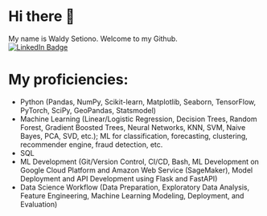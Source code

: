 # Hi there 👋
My name is Waldy Setiono. Welcome to my Github.<br/>
[![LinkedIn Badge](https://img.shields.io/badge/LinkedIn-Profile-informational?style=flat&logo=linkedin&logoColor=white&color=0D76A8)](https://www.linkedin.com/in/waldysetiono/)

# My proficiencies:
- Python (Pandas, NumPy, Scikit-learn, Matplotlib, Seaborn, TensorFlow, PyTorch, SciPy, GeoPandas, Statsmodel)
- Machine Learning (Linear/Logistic Regression, Decision Trees, Random Forest, Gradient Boosted Trees, Neural Networks, KNN, SVM, Naive Bayes, PCA, SVD, etc.); ML for classification, forecasting, clustering, recommender engine, fraud detection, etc.
- SQL
- ML Development (Git/Version Control, CI/CD, Bash, ML Development on Google Cloud Platform and Amazon Web Service (SageMaker), Model Deployment and API Development using Flask and FastAPI)
- Data Science Workflow (Data Preparation, Exploratory Data Analysis, Feature Engineering, Machine Learning Modeling, Deployment, and Evaluation)


<!--
**waldysetio/waldysetio** is a ✨ _special_ ✨ repository because its `README.md` (this file) appears on your GitHub profile.
[![Python Badge](https://img.shields.io/badge/python-v3.7-blue)](https://www.python.org/)
Here are some ideas to get you started:

- 🔭 I’m currently working on ...
- 🌱 I’m currently learning ...
- 👯 I’m looking to collaborate on ...
- 🤔 I’m looking for help with ...
- 💬 Ask me about ...
- 📫 How to reach me: ...
- 😄 Pronouns: ...
- ⚡ Fun fact: ...
-->
